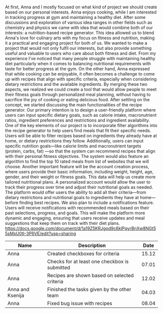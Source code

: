At first, Anna and I mostly focused on what kind of project we should create based on our personal interests. Anna enjoys cooking, while I am interested in tracking progress at gym and maintaining a healthy diet. After some discussions and exploration of various idea ranges in other fields such as chemistry and physics we came with idea that would combine both of our interests: a nutrition-based recipe generator. This idea allowed us to blend Anna's love for culinary arts with my focus on fitness and nutrition, making it a practical and engaging project for both of us.
We wanted to make a project that would not only fulfil our interests, but also provide something useful and valuable to users who care about both fitness and diet. From my experience I’ve noticed that many people struggle with maintaining healthy diet particularly when it comes to balancing nutritional requirements with taste for better progress at the gym. On the other hand, Anna expressed that while cooking can be enjoyable, it often becomes a challenge to come up with recipes that align with specific criteria, especially when considering dietary restrictions and the available ingredients. By merging these two aspects, we realized we could create a tool that would allow people to meet their fitness goals through personalized meal planning, without having to sacrifice the joy of cooking or eating delicious food.
After settling on the concept, we started discussing the main functionalities of the recipe generator. Our primary intention is to design a user-friendly platform where users can input specific dietary goals, such as calorie intake, macronutrient ratios, ingredient preferences and restrictions and ingredient availability. One of the key elements of our project is to incorporate filter algorithms into the recipe generator to help users find meals that fit their specific needs. Users will be able to filter recipes based on ingredients they already have at home, or dietary restrictions they follow. Additionally, users can input specific nutrition goals—like calorie limits and macronutrient targets (protein, carbs, fat) —so that the system can recommend recipes that align with their personal fitness objectives. The system would also feature an algorithm to find the top 10 rated meals from list of websites that we will choose.
Another important feature will be the account creation process, where users provide their basic information, including weight, height, age, gender, and their weight or fitness goals. This data will help us create more tailored nutritional plans. A personalized account would allow the user to track their progress over time and adjust their nutritional goals as needed. The platform would offer users the ability to add all their criteria—from dietary restrictions and nutritional goals to ingredients they have at home—before finding best recipes.
We also plan to include a notifications feature. Users will receive notifications with recommended meals based on their past selections, progress, and goals. This will make the platform more dynamic and engaging, ensuring that users receive updates and meal suggestions that keep them on track with their diet plans.
https://docs.google.com/document/d/1a19Z5KRJgod9c6kIPqyrBnXw8NGt55sMsU0tI-3P6VE/edit?usp=sharing

| Name             | Description                                   | Date  |
| ---------------- | --------------------------------------------- | ----- |
| Anna             | Created checkboxes for criteria               | 15.12 |
| Anna             | Checks for at least one checkbox is submitted | 07.01 |
| Anna             | Recipes are shown based on selected criteria  | 12.02 |
| Anna and Ksenija | Finished the tasks given by the other team    | 04.03 |
| Anna             | Fixed bug issue with recipes                  | 08.04 |
